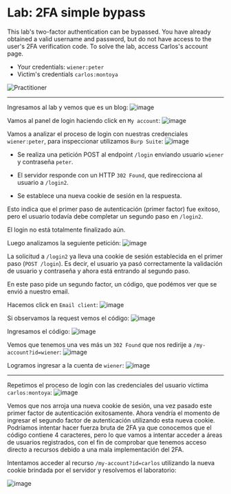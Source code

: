 # Lab: 2FA simple bypass

This lab's two-factor authentication can be bypassed. You have already obtained a valid username and password, but do not have access to the user's 2FA verification code. To solve the lab, access Carlos's account page.

- Your credentials: `wiener:peter`
- Victim's credentials `carlos:montoya`
  

![Practitioner](https://img.shields.io/badge/level-Apprentice-green)  

---

Ingresamos al lab y vemos que es un blog:
![image](https://github.com/user-attachments/assets/289d4b41-9519-4bfc-9664-bac057f3d1c6)

Vamos al panel de login haciendo click en `My account`:
![image](https://github.com/user-attachments/assets/28ffe45b-c7b8-4227-b79a-3572d9ab4808)

Vamos a analizar el proceso de login con nuestras credenciales `wiener:peter`, para inspeccionar utilizamos `Burp Suite`:
![image](https://github.com/user-attachments/assets/596fbaa7-2f55-41b0-9c00-701977cb35d2)

- Se realiza una petición POST al endpoint `/login` enviando usuario `wiener` y contraseña `peter`.

- El servidor responde con un HTTP `302 Found`, que redirecciona al usuario a `/login2`.

- Se establece una nueva cookie de sesión en la respuesta.

Esto indica que el primer paso de autenticación (primer factor) fue exitoso, pero el usuario todavía debe completar un segundo paso en `/login2`.

El login no está totalmente finalizado aún.

Luego analizamos la seguiente petición:
![image](https://github.com/user-attachments/assets/b7486ee7-420d-4b30-ab15-ee4710556ae7)

La solicitud a `/login2` ya lleva una cookie de sesión establecida en el primer paso (`POST /login`).
Es decir, el usuario ya pasó correctamente la validación de usuario y contraseña y ahora está entrando al segundo paso.

En este paso pide un segundo factor, un código, que podémos ver que se envió a nuestro email.

Hacemos click en `Email client`:
![image](https://github.com/user-attachments/assets/3d33eced-b936-440c-a753-acdae641d1ea)

Si observamos la request vemos el código:
![image](https://github.com/user-attachments/assets/3bd8f6fd-b268-422a-8ca8-c53bb3a4b4e4)

Ingresamos el código:
![image](https://github.com/user-attachments/assets/936be345-18ac-4a4f-b366-9e238cb4d290)

Vemos que tenemos una ves más un `302 Found` que nos redirije a `/my-account?id=wiener`:
![image](https://github.com/user-attachments/assets/7f28f470-fe43-4454-ac37-d3031946b754)

Logramos ingresar a la cuenta de `wiener`:
![image](https://github.com/user-attachments/assets/74cdfa92-815f-448d-b97a-fda6d0026d2e)

---

Repetimos el proceso de login con las credenciales del usuario víctima `carlos:montoya`:
![image](https://github.com/user-attachments/assets/172d4948-65f5-40b7-a70e-1fe13f2fd05c)

Vemos que nos arroja una nueva cookie de sesión, una vez pasado este primer factor de autenticación exitosamente. Ahora vendría el momento de ingresar el segundo factor de autenticación utilizando esta nueva cookie. Podríamos intentar hacer fuerza bruta de 2FA ya que conocemos que el código contiene 4 caracteres, pero lo que vamos a intentar acceder a áreas de usuarios registrados, con el fin de comprobar que tenemos acceso directo a recursos debido a una mala implementación del 2FA.

Intentamos acceder al recurso `/my-account?id=carlos` utilizando la nueva cookie brindada por el servidor y resolvemos el laboratorio:

![image](https://github.com/user-attachments/assets/83dfb799-0229-471e-b9b5-35205663ba4f)












